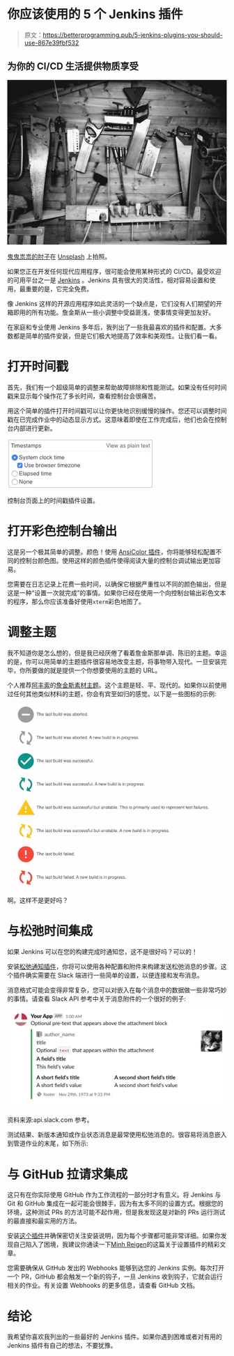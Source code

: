 # 你应该使用的 5 个 Jenkins 插件

> 原文：<https://betterprogramming.pub/5-jenkins-plugins-you-should-use-867e39fbf532>

## 为你的 CI/CD 生活提供物质享受

![](img/cfa426107a931a5d4f53055fe6fe3113.png)

[鬼鬼祟祟的肘子](https://unsplash.com/@sneakyelbow?utm_source=unsplash&utm_medium=referral&utm_content=creditCopyText)在 [Unsplash](https://unsplash.com/s/photos/plug?utm_source=unsplash&utm_medium=referral&utm_content=creditCopyText) 上拍照。

如果您正在开发任何现代应用程序，很可能会使用某种形式的 CI/CD。最受欢迎的可用平台之一是 [Jenkins](https://jenkins.io/) 。Jenkins 具有很大的灵活性，相对容易设置和使用，最重要的是，它完全免费。

像 Jenkins 这样的开源应用程序如此灵活的一个缺点是，它们没有人们期望的开箱即用的所有功能。詹金斯从一些小调整中受益匪浅，使事情变得更加友好。

在家庭和专业使用 Jenkins 多年后，我列出了一些我最喜欢的插件和配置。大多数都是简单的插件安装，但是它们极大地提高了效率和美观性。让我们看一看。

# 打开时间戳

首先，我们有一个超级简单的调整来帮助故障排除和性能测试。如果没有任何时间戳来显示每个操作花了多长时间，查看控制台会很痛苦。

用这个简单的插件打开时间戳可以让你更快地识别缓慢的操作。您还可以调整时间戳在已完成作业中的动态显示方式。这意味着即使在工作完成后，他们也会在控制台内部进行更新。

![](img/794d552cb0204e22c568cf9e7baa8dd6.png)

控制台页面上的时间戳插件设置。

# 打开彩色控制台输出

这是另一个极其简单的调整。颜色！使用 [AnsiColor 插件](https://plugins.jenkins.io/ansicolor/)，你将能够轻松配置不同的控制台颜色图。使用这样的颜色插件使得阅读大量的控制台调试输出更加容易。

您需要在日志记录上花费一些时间，以确保它根据严重性以不同的颜色输出，但是这是一种“设置一次就完成”的事情。如果你已经在使用一个向控制台输出彩色文本的程序，那么你应该准备好使用`xterm`彩色地图了。

# 调整主题

我不知道你是怎么想的，但是我已经厌倦了看着詹金斯那单调、陈旧的主题。幸运的是，你可以用简单的主题插件很容易地改变主题，将事物带入现代。一旦安装完毕，你所要做的就是提供一个你想要使用的主题的 URL。

个人推荐[阿丰索](https://github.com/afonsof)的[詹金斯素材主题](http://afonsof.com/jenkins-material-theme/)。这个主题是轻、平、现代的。如果你以前使用过任何其他类似材料的主题，你会有宾至如归的感觉。以下是一些图标的示例:

![](img/fd889c977190af09eb8d60c1fcae46c2.png)

啊。这样不是更好吗？

# 与松弛时间集成

如果 Jenkins 可以在您的构建完成时通知您，这不是很好吗？可以的！

安装[松弛通知插件](https://plugins.jenkins.io/slack/)，你将可以使用各种配置和附件来构建发送松弛消息的步骤。这个插件确实需要在 Slack 端进行一些简单的设置，以便连接和发布消息。

消息格式可能会变得非常复杂，您可以对嵌入在每个消息中的数据做一些非常巧妙的事情。请查看 Slack API 参考中关于消息附件的一个很好的例子:

![](img/3757a7bd7fa0e7beac44136de5bf93bb.png)

资料来源:api.slack.com 参考。

测试结果、新版本通知或作业状态消息是最常使用松弛消息的。很容易将消息嵌入到管道作业的末尾，如下所示:

# 与 GitHub 拉请求集成

这只有在你实际使用 GitHub 作为工作流程的一部分时才有意义。将 Jenkins 与 Git 和 GitHub 集成在一起可能会很棘手，因为有太多不同的设置方式。根据您的环境，这种测试 PRs 的方法可能不起作用，但是我发现这是对新的 PRs 运行测试的最直接和最实用的方法。

安装[这个插件](https://plugins.jenkins.io/ghprb/)并确保密切关注安装说明，因为每个步骤都可能非常详细。如果你发现自己陷入了困境，我建议你通读一下[Minh Reigen](https://medium.com/@mreigen/integrate-jenkins-builds-into-github-pull-requests-33bc053d6210)的这篇关于设置插件的精彩文章。

您需要确保从 GitHub 发出的 Webhooks 能够到达您的 Jenkins 实例。每次打开一个 PR，GitHub 都会触发一个新的钩子，一旦 Jenkins 收到钩子，它就会运行相关的作业。有关设置 Webhooks 的更多信息，请查看 GitHub 文档。

# 结论

我希望你喜欢我列出的一些最好的 Jenkins 插件。如果你遇到困难或者对有用的 Jenkins 插件有自己的想法，不要犹豫。
